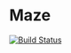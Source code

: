 # Maze

[![Build Status](https://github.com/kepler69c/Maze.jl/actions/workflows/CI.yml/badge.svg?branch=main)](https://github.com/kepler69c/Maze.jl/actions/workflows/CI.yml?query=branch%3Amain)
